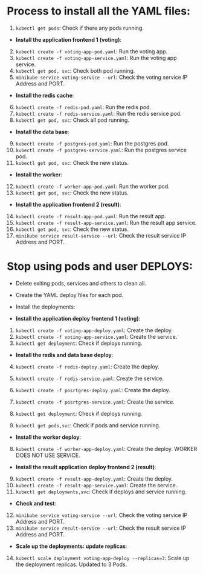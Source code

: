 # Process to install all the YAML files:

1. `kubectl get pods`: Check if there any pods running.

- **Install the application frontend 1 (voting)**:
2. `kubectl create -f voting-app-pod.yaml`: Run the voting app.
3. `kubectl create -f voting-app-service.yaml`: Run the voting app service.
4. `kubectl get pod, svc`: Check both pod running.
5. `minikube service voting-service --url`: Check the voting service IP Address and PORT.

- **Install the redis cache**:
6. `kubectl create -f redis-pod.yaml`: Run the redis pod.
7. `kubectl create -f redis-service.yaml`: Run the redis service pod.
8. `kubectl get pod, svc`: Check all pod running.

- **Install the data base**:
9. `kubectl create -f postgres-pod.yaml`: Run the postgres pod.
10. `kubectl create -f postgres-service.yaml`: Run the postgres service pod.
11. `kubectl get pod, svc`: Check the new status.

- **Install the worker**:
12. `kubectl create -f worker-app-pod.yaml`: Run the worker pod.
13. `kubectl get pod, svc`: Check the new status.

- **Install the application frontend 2 (result)**:
14. `kubectl create -f result-app-pod.yaml`: Run the result app.
15. `kubectl create -f result-app-service.yaml`: Run the result app service.
16. `kubectl get pod, svc`: Check the new status.
17. `minikube service result-service --url`: Check the result service IP Address and PORT.


# Stop using pods and user DEPLOYS:

- Delete exiting pods, services and others to clean all.
- Create the YAML deploy files for each pod.
- Install the deployments:

- **Install the application deploy frontend 1 (voting)**:
1. `kubectl create -f voting-app-deploy.yaml`: Create the deploy.
2. `kubectl create -f voting-app-service.yaml`: Create the service.
3. `kubectl get deployment`: Check if deploys running.

- **Install the redis and data base deploy**:
4. `kubectl create -f redis-deploy.yaml`: Create the deploy.
5. `kubectl create -f redis-service.yaml`: Create the service.

4. `kubectl create -f posrtgres-deploy.yaml`: Create the deploy.
5. `kubectl create -f posrtgres-service.yaml`: Create the service.

6. `kubectl get deployment`: Check if deploys running.
7. `kubectl get pods,svc`: Check if pods and service running.

- **Install the worker deploy**:
8. `kubectl create -f worker-app-deploy.yaml`: Create the deploy. WORKER DOES NOT USE SERVICE.

- **Install the result application deploy frontend 2 (result)**:
9. `kubectl create -f result-app-deploy.yaml`: Create the deploy.
10. `kubectl create -f result-app-service.yaml`: Create the service.
11. `kubectl get deployments,svc`: Check if deploys and service running.

- **Check and test**:
12. `minikube service voting-service --url`: Check the voting service IP Address and PORT.
13. `minikube service result-service --url`: Check the result service IP Address and PORT.

- **Scale up the deployments: update replicas**:
14. `kubectl scale deployment voting-app-deploy --replicas=3`: Scale up the deployment replicas. Updated to 3 Pods.